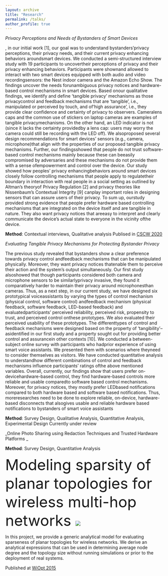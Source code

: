 ```yaml
---
layout: archive
title: "Research"
permalink: /talks/
author_profile: true
---
```


_Privacy Perceptions and Needs of Bystanders of Smart Devices_

, in our initial work [1], our goal was to understand bystanders’privacy perceptions, their privacy needs, and their current privacy enhancing behaviors aroundsmart devices. We conducted a semi-structured interview study with 19 participants to uncovertheir perceptions of privacy and their privacy enhancing behaviors. Participants were shownand allowed to interact with two smart devices equipped with both audio and video recordingsensors: the Nest indoor camera and the Amazon Echo Show. The findings uncover the needs forunambiguous privacy notices and hardware-based control mechanisms in smart devices. Based onour qualitative findings, we identify and define ‘tangible privacy’ mechanisms as those privacycontrol and feedback mechanisms that are ‘tangible’, i.e., manipulated or perceived by touch, and of‘high assurance’, i.e., they provide clear confidence and certainty of privacy to observers. Cameralens caps and the common use of stickers on laptop cameras are examples of tangible privacymechanisms. On the other hand, an LED indicator is not (since it lacks the certainty providedby a lens cap: users may worry the camera could still be recording with the LED off). We alsoproposed several design recommendations for smart devices’ sensors (e.g., camera, microphone)that align with the properties of our proposed tangible privacy mechanisms. Further, our findingsshowed that people do not trust software-based control mechanisms mainly because these can beeasily compromised by adversaries and these mechanisms do not provide them with a sense ofempowerment and control over the device. Our study showed how peoples’ privacy enhancingbehaviors around smart devices closely follow controlling mechanisms that people apply to regulatetheir boundary in interaction with real people in a social setting as outlined by Altman’s theoryof Privacy Regulation [2] and privacy theories like Nissenbaum’s Contextual Integrity [9] canplay important roles in designing sensors that can assure users of their privacy. To sum up, ourstudy provided strong evidence that people prefer hardware based controlling mechanisms that are integrated on the device itself and are tangible in nature. They also want privacy notices that areeasy to interpret and clearly communicate the device’s actual state to everyone in the vicinity ofthe device.

**Method**: Contextual interviews, Qualitative analysis
Publised in [CSCW 2020](https://people.cs.pitt.edu/~adamlee/pubs/2020/ahmad2020cscw.pdf)


_Evaluating Tangible Privacy Mechanisms for Protecting Bystander Privacy_

The previous study revealed that bystanders show a clear preference towards privacy control andfeedback mechanisms that can be manipulated physically. Moreover, they want privacy notices thatenable them to perceive their action and the system’s output simultaneously. Our first study alsoshowed that though participants considered both camera and microphone sensors to be similarlyprivacy invasive, they found it comparatively harder to maintain their privacy around microphonesthan cameras. Thus, as a next step, in our current study, we have designed six prototypical voiceassistants by varying the types of control mechanism (physical control, software control) andfeedback mechanism (physical feedback, software feedback, LED-based feedback) and evaluatedparticipants’ perceived reliability, perceived risk, propensity to trust, and perceived control onthese prototypes. We also evaluated their perceived usability of these prototypes. The differenttypes of control and feedback mechanisms were designed based on the property of ‘tangibility’– asidentified in our first study and a property sought out for providing better control and assurancein other contexts [10]. We conducted a between-subject online survey with participants who hadprior experience of using smart voice assistants. We presented them with scenarios where theyneed to consider themselves as visitors. We have conducted quantitative analysis to understandhow different combinations of control and feedback mechanisms influence participants’ ratings ofthe above mentioned variables. Overall, currently, our findings show that users prefer on-devicehardware-based control, they find hardware-based controls more reliable and usable comparedto software based control mechanisms. Moreover, for privacy notices, they mostly prefer LEDbased notifications compared to both hardware based and software based notifications. Thus, moreresearches need to be done to explore reliable, on-device, hardware-based disconnects that alsogives usable and reliable hardware based notifications to bystanders of smart voice assistants

**Method**: Survey Design, Qualitative Analysis, Quantitative Analysis, Experimental Design
Currently under review


_Online Photo Sharing using Redaction Techniques and Trusted Hardware Platforms _



**Method**: Survey Design, Quantitative Analysis


 <font size="7"> Modeling sparsity of planar topologies for wireless multi-hop networks </font>
![](https://github.com/Imtiazborshon/imtiaz.github.io/blob/master/images/wiopt.png)

In this project, we provide a generic analytical model for evaluating sparseness of planar topologies for wireless networks. We derive an analytical expressions that can be used in determining average node degree and the topology size without running simulations or prior to the deployment of real systems. 

Published at [WiOpt 2015](http://opendl.ifip-tc6.org/db/conf/wiopt/wiopt2015/RahmanRAS15.pdf)


